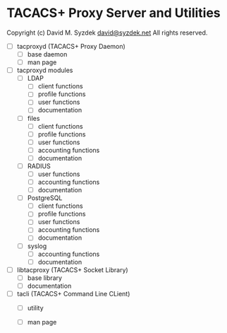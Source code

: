 
TACACS+ Proxy Server and Utilities
==================================

Copyright (c) David M. Syzdek <david@syzdek.net>
All rights reserved.

   - [ ] tacproxyd (TACACS+ Proxy Daemon)
     - [ ] base daemon
     - [ ] man page

   - [ ] tacproxyd modules
     - [ ] LDAP
       - [ ] client functions
       - [ ] profile functions
       - [ ] user functions
       - [ ] documentation
     - [ ] files
       - [ ] client functions
       - [ ] profile functions
       - [ ] user functions
       - [ ] accounting functions
       - [ ] documentation
     - [ ] RADIUS
       - [ ] user functions
       - [ ] accounting functions
       - [ ] documentation
     - [ ] PostgreSQL
       - [ ] client functions
       - [ ] profile functions
       - [ ] user functions
       - [ ] accounting functions
       - [ ] documentation
     - [ ] syslog
       - [ ] accounting functions
       - [ ] documentation

   - [ ] libtacproxy (TACACS+ Socket Library)
     - [ ] base library
     - [ ] documentation

   - [ ] tacli (TACACS+ Command Line CLient)
     - [ ] utility
     - [ ] man page

